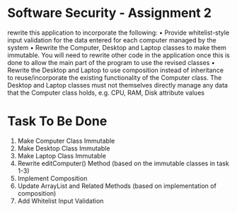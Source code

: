 # Software Security - Assignment 2

rewrite this application to incorporate the following:
•	Provide whitelist-style input validation for the data entered for each computer managed by the system
•	Rewrite the Computer, Desktop and Laptop classes to make them immutable. You will need to rewrite other code in the application once this is done to allow the main part of the program to use the revised classes
•	Rewrite the Desktop and Laptop to use composition instead of inheritance to reuse/incorporate the existing functionality of the Computer class. The Desktop and Laptop classes must not themselves directly manage any data that the Computer class holds, e.g. CPU, RAM, Disk attribute values

# Task To Be Done
1. Make Computer Class Immutable
2. Make Desktop Class Immutable
3. Make Laptop Class Immutable
4. Rewrite editComputer() Method (based on the immutable classes in task 1-3)
5. Implement Composition
6. Update ArrayList and Related Methods (based on implementation of composition)
7. Add Whitelist Input Validation
